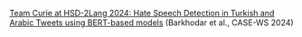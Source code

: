 [Team Curie at HSD-2Lang 2024: Hate Speech Detection in Turkish and Arabic Tweets using BERT-based models](https://aclanthology.org/2024.case-1.30) (Barkhodar et al., CASE-WS 2024)
